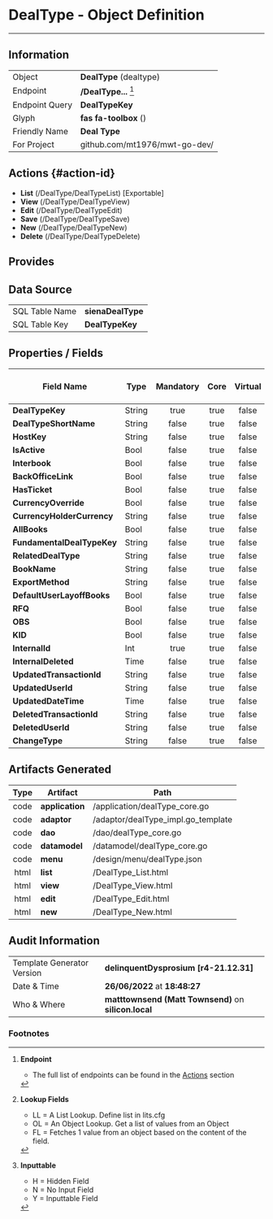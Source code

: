 # **DealType** - Object Definition
---
##  Information
|   |   |
|---|---|
|Object         |**DealType** (dealtype) |
|Endpoint 	    |**/DealType...** [^1]|
|Endpoint Query |**DealTypeKey**|
Glyph|**fas fa-toolbox** ()
Friendly Name|**Deal Type**|
|For Project    |github.com/mt1976/mwt-go-dev/|

##  Actions {#action-id}
* **List** (/DealType/DealTypeList) [Exportable]
* **View** (/DealType/DealTypeView)
* **Edit** (/DealType/DealTypeEdit)
* **Save** (/DealType/DealTypeSave)
* **New** (/DealType/DealTypeNew)
* **Delete** (/DealType/DealTypeDelete)







##  Provides







##  Data Source 
|   |   |
|---|---|
SQL Table Name       | **sienaDealType**
SQL Table Key | **DealTypeKey**



##  Properties / Fields
| Field Name| Type | Mandatory | Core | Virtual | Overide | Lookup [^2]| Lookup Object      | Lookup Field Source         | Lookup Return Value                | Inputable [^3]|DB Column|Default Value| No Change | Callout | Internal | Display | Mask |
| -- | --  | :--: | :--: | :--: |:--: |:--: |:--: |-- |-- |:--: |-- | --| :--: | :--: | :--: | -- | -- |
|**DealTypeKey**|String|true|true|false|false|||||Y|DealTypeKey||false|false|false|text||
|**DealTypeShortName**|String|false|true|false|false|||||Y|DealTypeShortName||false|false|false|text||
|**HostKey**|String|false|true|false|false|||||Y|HostKey||false|false|false|text||
|**IsActive**|Bool|false|true|false|false|||||Y|IsActive|True|false|false|false|text||
|**Interbook**|Bool|false|true|false|false|||||Y|Interbook|True|false|false|false|text||
|**BackOfficeLink**|Bool|false|true|false|false|||||Y|BackOfficeLink|True|false|false|false|text||
|**HasTicket**|Bool|false|true|false|false|||||Y|HasTicket|True|false|false|false|text||
|**CurrencyOverride**|Bool|false|true|false|false|||||Y|CurrencyOverride|True|false|false|false|text||
|**CurrencyHolderCurrency**|String|false|true|false|false|||||Y|CurrencyHolderCurrency||false|false|false|text||
|**AllBooks**|Bool|false|true|false|false|||||Y|AllBooks|True|false|false|false|text||
|**FundamentalDealTypeKey**|String|false|true|false|false|||||Y|FundamentalDealTypeKey||false|false|false|text||
|**RelatedDealType**|String|false|true|false|false|||||Y|RelatedDealType||false|false|false|text||
|**BookName**|String|false|true|false|false|||||Y|BookName||false|false|false|text||
|**ExportMethod**|String|false|true|false|false|||||Y|ExportMethod||false|false|false|text||
|**DefaultUserLayoffBooks**|Bool|false|true|false|false|||||Y|DefaultUserLayoffBooks|True|false|false|false|text||
|**RFQ**|Bool|false|true|false|false|||||Y|RFQ|True|false|false|false|text||
|**OBS**|Bool|false|true|false|false|||||Y|OBS|True|false|false|false|text||
|**KID**|Bool|false|true|false|false|||||Y|KID|True|false|false|false|text||
|**InternalId**|Int|true|true|false|false|||||Y|InternalId|0|false|false|false|text||
|**InternalDeleted**|Time|false|true|false|false|||||Y|InternalDeleted||false|false|false|text||
|**UpdatedTransactionId**|String|false|true|false|false|||||Y|UpdatedTransactionId||false|false|false|text||
|**UpdatedUserId**|String|false|true|false|false|||||Y|UpdatedUserId||false|false|false|text||
|**UpdatedDateTime**|Time|false|true|false|false|||||Y|UpdatedDateTime||false|false|false|text||
|**DeletedTransactionId**|String|false|true|false|false|||||Y|DeletedTransactionId||false|false|false|text||
|**DeletedUserId**|String|false|true|false|false|||||Y|DeletedUserId||false|false|false|text||
|**ChangeType**|String|false|true|false|false|||||Y|ChangeType||false|false|false|text||


##  Artifacts Generated
| Type | Artifact | Path|
| :--: | -- | -- |
| code | **application** | /application/dealType_core.go |
| code | **adaptor** | /adaptor/dealType_impl.go_template |
| code | **dao** | /dao/dealType_core.go |
| code | **datamodel** | /datamodel/dealType_core.go |
| code | **menu** | /design/menu/dealType.json |
| html | **list** | /DealType_List.html |
| html | **view** | /DealType_View.html |
| html | **edit** | /DealType_Edit.html |
| html | **new** | /DealType_New.html |


## Audit Information
|   |   |
|---|---|
Template Generator Version   | **delinquentDysprosium [r4-21.12.31]**
Date & Time		     | **26/06/2022** at **18:48:27**
Who & Where		     | **matttownsend (Matt Townsend)** on **silicon.local**

### Footnotes
[^1]: **Endpoint**
    * The full list of endpoints can be found in the [Actions](#action-id) section
[^2]: **Lookup Fields**
    * LL = A List Lookup. Define list in lits.cfg
    * OL = An Object Lookup. Get a list of values from an Object
    * FL = Fetches 1 value from an object based on the content of the field. 
[^3]: **Inputtable**   
    * H = Hidden Field
    * N = No Input Field
    * Y = Inputtable Field